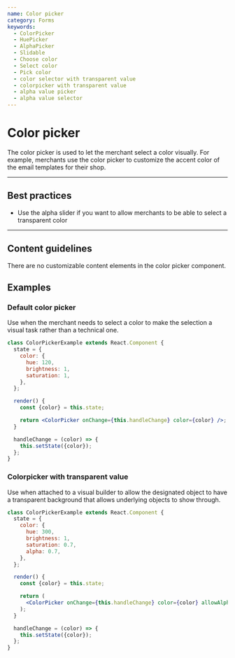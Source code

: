 ```yaml
---
name: Color picker
category: Forms
keywords:
  - ColorPicker
  - HuePicker
  - AlphaPicker
  - Slidable
  - Choose color
  - Select color
  - Pick color
  - color selector with transparent value
  - colorpicker with transparent value
  - alpha value picker
  - alpha value selector
---
```


# Color picker

The color picker is used to let the merchant select a color visually. For
example, merchants use the color picker to customize the accent color of the
email templates for their shop.

---

## Best practices

- Use the alpha slider if you want to allow merchants to be able to select a
  transparent color

---

## Content guidelines

There are no customizable content elements in the color picker component.

## Examples

### Default color picker

Use when the merchant needs to select a color to make the selection a visual
task rather than a technical one.

```jsx
class ColorPickerExample extends React.Component {
  state = {
    color: {
      hue: 120,
      brightness: 1,
      saturation: 1,
    },
  };

  render() {
    const {color} = this.state;

    return <ColorPicker onChange={this.handleChange} color={color} />;
  }

  handleChange = (color) => {
    this.setState({color});
  };
}
```

### Colorpicker with transparent value

Use when attached to a visual builder to allow the designated object to have a
transparent background that allows underlying objects to show through.

```jsx
class ColorPickerExample extends React.Component {
  state = {
    color: {
      hue: 300,
      brightness: 1,
      saturation: 0.7,
      alpha: 0.7,
    },
  };

  render() {
    const {color} = this.state;

    return (
      <ColorPicker onChange={this.handleChange} color={color} allowAlpha />
    );
  }

  handleChange = (color) => {
    this.setState({color});
  };
}
```
